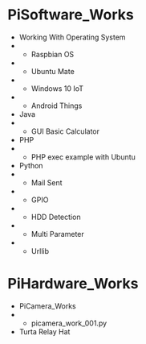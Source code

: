 # PiSoftware_Works
- Working With Operating System
- - Raspbian OS
- - Ubuntu Mate
- - Windows 10 IoT
- - Android Things
- Java
- - GUI Basic Calculator
- PHP
- - PHP exec example with Ubuntu
- Python
- - Mail Sent
- - GPIO
- - HDD Detection
- - Multi Parameter
- - Urllib
# PiHardware_Works
- PiCamera_Works
- - picamera_work_001.py
- Turta Relay Hat
